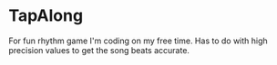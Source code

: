 # TapAlong
For fun rhythm game I'm coding on my free time. Has to do with high precision values to get the song beats accurate.
